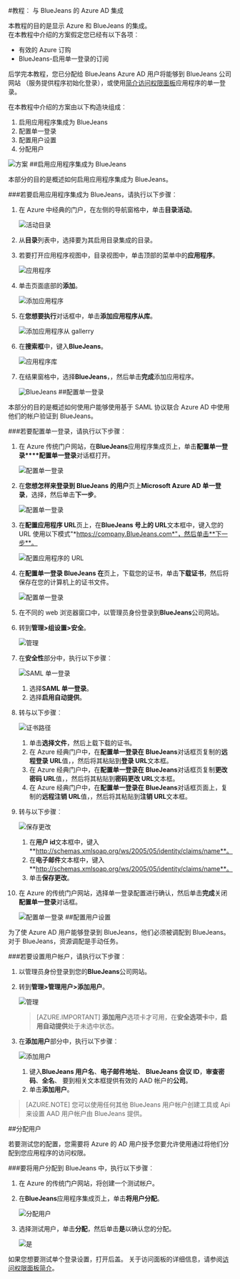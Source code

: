 <properties 
    pageTitle="教程︰ Azure Active Directory 集成与 BlueJeans |Microsoft Azure" 
    description="了解如何使用 BlueJeans Azure Active Directory 以启用单一登录、 自动化资源调配，以及更多 ！" 
    services="active-directory" 
    authors="jeevansd"  
    documentationCenter="na" 
    manager="femila"/>
<tags 
    ms.service="active-directory" 
    ms.devlang="na" 
    ms.topic="article" 
    ms.tgt_pltfrm="na" 
    ms.workload="identity" 
    ms.date="09/29/2016" 
    ms.author="jeedes" />

#<a name="tutorial-azure-ad-integration-with-bluejeans"></a>教程︰ 与 BlueJeans 的 Azure AD 集成

本教程的目的是显示 Azure 和 BlueJeans 的集成。  
在本教程中介绍的方案假定您已经有以下各项︰

-   有效的 Azure 订购
-   BlueJeans-启用单一登录的订阅

后学完本教程，您已分配给 BlueJeans Azure AD 用户将能够到 BlueJeans 公司网站 （服务提供程序初始化登录），或使用[简介访问权限面板](active-directory-saas-access-panel-introduction.md)应用程序的单一登录。

在本教程中介绍的方案由以下构造块组成︰

1.  启用应用程序集成为 BlueJeans
2.  配置单一登录
3.  配置用户设置
4.  分配用户

![方案](./media/active-directory-saas-bluejeans-tutorial/IC785860.png "方案")
##<a name="enabling-the-application-integration-for-bluejeans"></a>启用应用程序集成为 BlueJeans

本部分的目的是概述如何启用应用程序集成为 BlueJeans。

###<a name="to-enable-the-application-integration-for-bluejeans-perform-the-following-steps"></a>若要启用应用程序集成为 BlueJeans，请执行以下步骤︰

1.  在 Azure 中经典的门户，在左侧的导航窗格中，单击**目录活动**。

    ![活动目录](./media/active-directory-saas-bluejeans-tutorial/IC700993.png "活动目录")

2.  从**目录**列表中，选择要为其启用目录集成的目录。

3.  若要打开应用程序视图中，目录视图中，单击顶部的菜单中的**应用程序**。

    ![应用程序](./media/active-directory-saas-bluejeans-tutorial/IC700994.png "应用程序")

4.  单击页面底部的**添加**。

    ![添加应用程序](./media/active-directory-saas-bluejeans-tutorial/IC749321.png "添加应用程序")

5.  在**您想要执行**对话框中，单击**添加应用程序从库**。

    ![添加应用程序从 gallerry](./media/active-directory-saas-bluejeans-tutorial/IC749322.png "添加应用程序从 gallerry")

6.  在**搜索框**中，键入**BlueJeans**。

    ![应用程序库](./media/active-directory-saas-bluejeans-tutorial/IC785861.png "应用程序库")

7.  在结果窗格中，选择**BlueJeans**，，然后单击**完成**添加应用程序。

    ![BlueJeans](./media/active-directory-saas-bluejeans-tutorial/IC785862.png "BlueJeans")
##<a name="configuring-single-sign-on"></a>配置单一登录

本部分的目的是概述如何使用户能够使用基于 SAML 协议联合 Azure AD 中使用他们的帐户验证到 BlueJeans。

###<a name="to-configure-single-sign-on-perform-the-following-steps"></a>若要配置单一登录，请执行以下步骤︰

1.  在 Azure 传统门户网站，在**BlueJeans**应用程序集成页上，单击**配置单一登录****配置单一登录**对话框打开。

    ![配置单一登录](./media/active-directory-saas-bluejeans-tutorial/IC785863.png "配置单一登录")

2.  在**您想怎样来登录到 BlueJeans 的用户**页上**Microsoft Azure AD 单一登录**，选择，然后单击**下一步**。

    ![配置单一登录](./media/active-directory-saas-bluejeans-tutorial/IC785864.png "配置单一登录")

3.  在**配置应用程序 URL**页上，在**BlueJeans 号上的 URL**文本框中，键入您的 URL 使用以下模式"*https://company.BlueJeans.com*"，然后单击**下一步**。

    ![配置应用程序的 URL](./media/active-directory-saas-bluejeans-tutorial/IC785865.png "配置应用程序的 URL")

4.  在**配置单一登录 BlueJeans 在**页上，下载您的证书，单击**下载证书**，然后将保存在您的计算机上的证书文件。

    ![配置单一登录](./media/active-directory-saas-bluejeans-tutorial/IC785866.png "配置单一登录")

5.  在不同的 web 浏览器窗口中，以管理员身份登录到**BlueJeans**公司网站。

6.  转到**管理\>组设置\>安全**。

    ![管理](./media/active-directory-saas-bluejeans-tutorial/IC785868.png "管理")

7.  在**安全性**部分中，执行以下步骤︰

    ![SAML 单一登录](./media/active-directory-saas-bluejeans-tutorial/IC785869.png "SAML 单一登录")

    1.  选择**SAML 单一登录**。
    2.  选择**启用自动提供**。

8.  转与以下步骤︰

    ![证书路径](./media/active-directory-saas-bluejeans-tutorial/IC785870.png "证书路径")

    1.  单击**选择文件**，然后上载下载的证书。
    2.  在 Azure 经典门户中，在**配置单一登录在 BlueJeans**对话框页复制的**远程登录 URL**值，，然后将其粘贴到**登录 URL**文本框。
    3.  在 Azure 经典门户中，在**配置单一登录在 BlueJeans**对话框页复制**更改密码 URL**值，，然后将其粘贴到**密码更改 URL**文本框。
    4.  在 Azure 经典门户中，在**配置单一登录在 BlueJeans**对话框页面上，复制的**远程注销 URL**值，，然后将其粘贴到**注销 URL**文本框。

9.  转与以下步骤︰

    ![保存更改](./media/active-directory-saas-bluejeans-tutorial/IC785874.png "保存更改")

    1.  在**用户 id**文本框中，键入**http://schemas.xmlsoap.org/ws/2005/05/identity/claims/name**。
    2.  在**电子邮件**文本框中，键入**http://schemas.xmlsoap.org/ws/2005/05/identity/claims/name**。
    3.  单击**保存更改**。

10. 在 Azure 的传统门户网站，选择单一登录配置进行确认，然后单击**完成**关闭**配置单一登录**对话框。

    ![配置单一登录](./media/active-directory-saas-bluejeans-tutorial/IC785876.png "配置单一登录")
##<a name="configuring-user-provisioning"></a>配置用户设置

为了使 Azure AD 用户能够登录到 BlueJeans，他们必须被调配到 BlueJeans。  
对于 BlueJeans，资源调配是手动任务。

###<a name="to-provision-a-user-accounts-perform-the-following-steps"></a>若要设置用户帐户，请执行以下步骤︰

1.  以管理员身份登录到您的**BlueJeans**公司网站。

2.  转到**管理\>管理用户\>添加用户**。

    ![管理](./media/active-directory-saas-bluejeans-tutorial/IC785877.png "管理")

    >[AZURE.IMPORTANT] **添加用户**选项卡才可用，在**安全选项卡**中，**启用自动提供**处于未选中状态。

3.  在**添加用户**部分中，执行以下步骤︰

    ![添加用户](./media/active-directory-saas-bluejeans-tutorial/IC785886.png "添加用户")

    1.  键入**BlueJeans 用户名**、**电子邮件地址**、 **BlueJeans 会议 ID**，**审查密码**、**全名**、 要到相关文本框提供有效的 AAD 帐户的**公司**。
    2.  单击**添加用户**。

>[AZURE.NOTE] 您可以使用任何其他 BlueJeans 用户帐户创建工具或 Api 来设置 AAD 用户帐户由 BlueJeans 提供。

##<a name="assigning-users"></a>分配用户

若要测试您的配置，您需要将 Azure 的 AD 用户授予您要允许使用通过将他们分配到您应用程序的访问权限。

###<a name="to-assign-users-to-bluejeans-perform-the-following-steps"></a>要将用户分配到 BlueJeans 中，执行以下步骤︰

1.  在 Azure 的传统门户网站，将创建一个测试帐户。

2.  在**BlueJeans**应用程序集成页上，单击**将用户分配**。

    ![分配用户](./media/active-directory-saas-bluejeans-tutorial/IC785887.png "分配用户")

3.  选择测试用户，单击**分配**，然后单击**是**以确认您的分配。

    ![是](./media/active-directory-saas-bluejeans-tutorial/IC767830.png "是")

如果您想要测试单个登录设置，打开后盖。 关于访问面板的详细信息，请参阅[访问权限面板简介](active-directory-saas-access-panel-introduction.md)。
